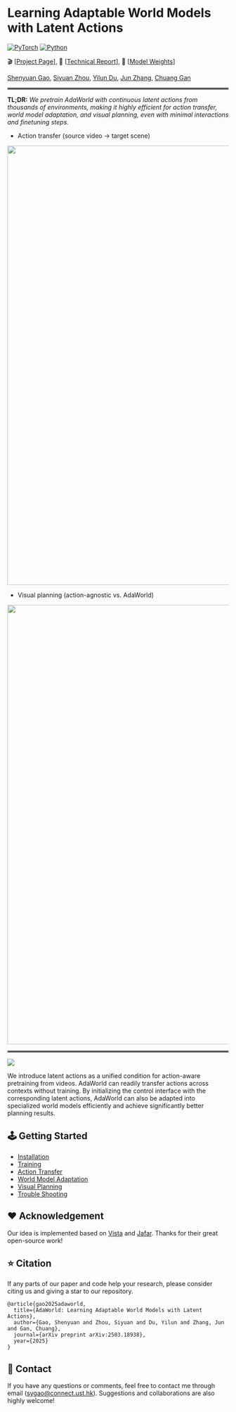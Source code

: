 # Learning Adaptable World Models with Latent Actions

[![PyTorch](https://img.shields.io/badge/PyTorch-2.0.1-EE4C2C.svg?style=for-the-badge&logo=pytorch)](https://pytorch.org)
[![Python](https://img.shields.io/badge/python-3.10-blue?style=for-the-badge)](https://www.python.org)

🎬 [[Project Page](https://adaptable-world-model.github.io)], 📜 [[Technical Report](https://arxiv.org/abs/2503.18938)], 🤗 [[Model Weights](https://huggingface.co/Little-Podi/AdaWorld)]

[Shenyuan Gao](https://github.com/Little-Podi), [Siyuan Zhou](https://rainbow979.github.io), [Yilun Du](https://yilundu.github.io), [Jun Zhang](https://eejzhang.people.ust.hk), [Chuang Gan](https://people.csail.mit.edu/ganchuang)

<hr style="border: 2px solid gray;"></hr>

**TL;DR:** *We pretrain AdaWorld with continuous latent actions from thousands of environments, making it highly efficient for action transfer, world model adaptation, and visual planning, even with minimal interactions and finetuning steps.*

- Action transfer (source video &rarr; target scene)

<div id="top" align="center">
<p align="center">
<img src="assets/transfer.gif" width="1000px" >
</p>
</div>

- Visual planning (action-agnostic vs. AdaWorld)

<div id="top" align="center">
<p align="center">
<img src="assets/planning.gif" width="1000px" >
</p>
</div>

<hr style="border: 2px solid gray;"></hr>

![](assets/teaser.png)

We introduce latent actions as a unified condition for action-aware pretraining from videos. AdaWorld can readily transfer actions across contexts without training. By initializing the control interface with the corresponding latent actions, AdaWorld can also be adapted into specialized world models efficiently and achieve significantly better planning results.

## 🕹️ Getting Started

- [Installation](https://github.com/Little-Podi/AdaWorld/blob/main/docs/INSTALLATION.md)
- [Training](https://github.com/Little-Podi/AdaWorld/blob/main/docs/TRAINING.md)
- [Action Transfer](https://github.com/Little-Podi/AdaWorld/blob/main/docs/TRANSFER.md)
- [World Model Adaptation](https://github.com/Little-Podi/AdaWorld/blob/main/docs/ADAPTATION.md)
- [Visual Planning](https://github.com/Little-Podi/AdaWorld/blob/main/docs/PLANNING.md)
- [Trouble Shooting](https://github.com/Little-Podi/AdaWorld/blob/main/docs/ISSUES.md)

## ❤️ Acknowledgement

Our idea is implemented based on [Vista](https://github.com/OpenDriveLab/Vista) and [Jafar](https://github.com/flairox/jafar). Thanks for their great open-source work!

## ⭐ Citation
If any parts of our paper and code help your research, please consider citing us and giving a star to our repository.
```
@article{gao2025adaworld,
  title={AdaWorld: Learning Adaptable World Models with Latent Actions}, 
  author={Gao, Shenyuan and Zhou, Siyuan and Du, Yilun and Zhang, Jun and Gan, Chuang},
  journal={arXiv preprint arXiv:2503.18938},
  year={2025}
}
```

## 📢 Contact

If you have any questions or comments, feel free to contact me through email (sygao@connect.ust.hk). Suggestions and collaborations are also highly welcome!
